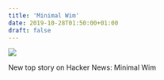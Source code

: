```yaml
---
title: 'Minimal Wim'
date: 2019-10-28T01:50:00+01:00
draft: false
---
```


![](https://ifttt.com/images/no_image_card.png)  

New top story on Hacker News: Minimal Wim